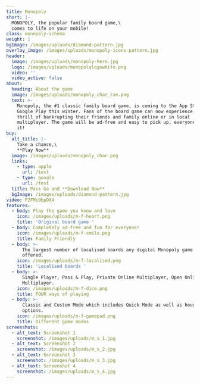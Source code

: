 ```yaml
---
title: Monopoly
short: |-
  MONOPOLY, the popular family board game,\
  comes to life on your mobile!
class: monopoly-schema
weight: 1
bgImage: /images/uploads/diamond-pattern.jpg
overlay_image: /images/uploads/monopoly-icons-pattern.jpg
header:
  image: /images/uploads/monopoly-hero.jpg
  logo: /images/uploads/monopolylogowhite.png
  video: ''
  video_active: false
about:
  heading: About the game
  image: /images/uploads/monopoly_char_ran.png
  text: >-
    Monopoly, the #1 classic family board game, is coming to the App Store and
    Google Play this winter. Fans of the board game can now experience the
    thrill of bankrupting their friends and family online or in local
    multiplayer. The game will be ad-free and easy to pick up, everyone can play
    it!
buy:
  alt_title: |-
    Take a chance,\
    **Play Now**
  image: /images/uploads/monopoly_char.png
  links:
    - type: apple
      url: /test
    - type: google
      url: /test
  title: Pass Go and **Download Now**
  bgImage: /images/uploads/diamond-pattern.jpg
video: P2FMcObpDX4
features:
  - body: Play the game you know and love
    icon: /images/uploads/m-f-heart.png
    title: 'Original board game '
  - body: Completely ad-free and fun for everyone!
    icon: /images/uploads/m-f-smile.png
    title: Family Friendly
  - body: >-
      The largest number of localised boards any digital Monopoly game has ever
      offered.
    icon: /images/uploads/m-f-localised.png
    title: 'Localised boards '
  - body: >-
      Single Player, Pass & Play, Private Online Multiplayer, Open Online
      Multiplayer.
    icon: /images/uploads/m-f-dice.png
    title: FOUR ways of playing
  - body: >-
      Classic and Custom Mode which includes Quick Mode as well as house-rule
      options.
    icon: /images/uploads/m-f-gamepad.png
    title: Different game modes
screenshots:
  - alt_text: Screenshot 1
    screenshot: /images/uploads/m_s_1.jpg
  - alt_text: Screenshot 2
    screenshot: /images/uploads/m_s_2.jpg
  - alt_text: Screenshot 3
    screenshot: /images/uploads/m_s_3.jpg
  - alt_text: Screenshot 4
    screenshot: /images/uploads/m_s_4.jpg
---
```


